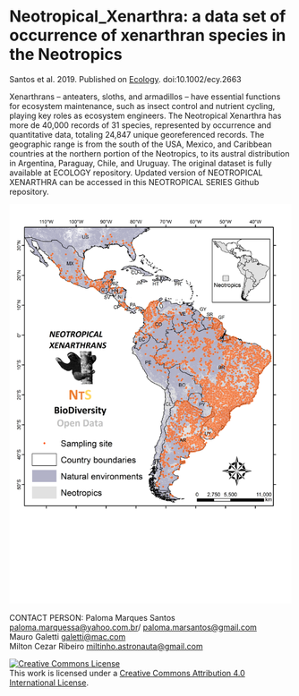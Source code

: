 # Neotropical_Xenarthra: a data set of occurrence of xenarthran species in the Neotropics

Santos et al. 2019. Published on [Ecology](https://onlinelibrary.wiley.com/doi/10.1002/ecy.2663/suppinfo). doi:10.1002/ecy.2663

Xenarthrans – anteaters, sloths, and armadillos – have essential functions for ecosystem maintenance, such as insect control and nutrient cycling, playing key roles as ecosystem engineers. The Neotropical Xenarthra has more de 40,000 records of 31 species, represented by occurrence and quantitative data, totaling 24,847 unique georeferenced records. The geographic range is from the south of the USA, Mexico, and Caribbean countries at the northern portion of the Neotropics, to its austral distribution in Argentina, Paraguay, Chile, and Uruguay.  The original dataset is fully available at ECOLOGY repository. Updated version of NEOTROPICAL XENARTHRA can be accessed in this NEOTROPICAL SERIES Github repository.

![](https://github.com/LEEClab/Neotropical_Xenarthra/blob/master/Fig_1_NeoXenarthra.png)

CONTACT PERSON: Paloma Marques Santos paloma.marquessa@yahoo.com.br/ paloma.marsantos@gmail.com  
Mauro Galetti galetti@mac.com  
Milton Cezar Ribeiro miltinho.astronauta@gmail.com

<a rel="license" href="http://creativecommons.org/licenses/by/4.0/"><img alt="Creative Commons License" style="border-width:0" src="https://i.creativecommons.org/l/by/4.0/88x31.png" /></a><br />This work is licensed under a <a rel="license" href="http://creativecommons.org/licenses/by/4.0/">Creative Commons Attribution 4.0 International License</a>.
